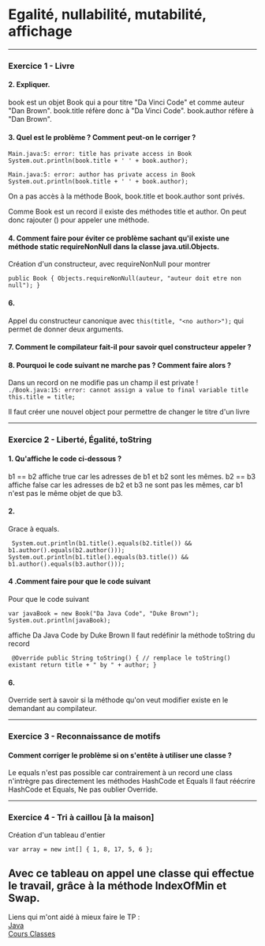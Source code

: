 # Egalité, nullabilité, mutabilité, affichage

 -------------------------------------------
 ### Exercice 1 - Livre
 
 #### 2. Expliquer.

book est un objet Book qui a pour titre "Da Vinci Code" et
comme auteur "Dan Brown".
book.title réfère donc à "Da Vinci Code". 
book.author réfère à "Dan Brown".

 ####  3. Quel est le problème ? Comment peut-on le corriger ?
 
``Main.java:5: error: title has private access in Book
    System.out.println(book.title + ' ' + book.author);``
                      
``Main.java:5: error: author has private access in Book
    System.out.println(book.title + ' ' + book.author);``

On a pas accès à la méthode Book, book.title et book.author sont privés.

Comme Book est un record il existe des méthodes title et author.
On peut donc rajouter () pour appeler une méthode.
 
 ####  4. Comment faire pour éviter ce problème sachant qu'il existe une méthode static requireNonNull dans la classe java.util.Objects.
 
Création d'un constructeur, avec requireNonNull
pour montrer   

``public Book {
  Objects.requireNonNull(auteur, "auteur doit etre non null");
}``
 
 #### 6.
 
 Appel du constructeur canonique avec ``this(title, "<no author>");``
qui permet de donner deux arguments.
 
  #### 7. Comment le compilateur fait-il pour savoir quel constructeur appeler ?

  #### 8. Pourquoi le code suivant ne marche pas ? Comment faire alors ?
  
  Dans un record on ne modifie pas un champ il est private !   
``./Book.java:15: error: cannot assign a value to final variable title
    this.title = title;``

Il faut créer une nouvel object pour permettre de changer le titre d'un livre
 
 -------------------------------------------
 ### Exercice 2 - Liberté, Égalité, toString
 
  #### 1. Qu'affiche le code ci-dessous ?
  
  b1 == b2 affiche true car les adresses de b1 et b2 sont les mêmes.
b2 == b3 affiche false car les adresses de b2 et b3 ne sont pas les mêmes,
car b1 n'est pas le même objet de que b3.
  
  #### 2. 
  
  Grace à equals.  
 
   `` System.out.println(b1.title().equals(b2.title()) && b1.author().equals(b2.author()));
    System.out.println(b1.title().equals(b3.title()) && b1.author().equals(b3.author()));``
  
  #### 4 .Comment faire pour que le code suivant
  
  Pour que le code suivant  
 
``var javaBook = new Book("Da Java Code", "Duke Brown");
System.out.println(javaBook);``  
 
affiche
Da Java Code by Duke Brown
Il faut redéfinir la méthode toString du record

 `` @Override
  public String toString() { // remplace le toString() existant
    return title + " by " + author;
  }``

#### 6.

Override sert à savoir si la méthode qu'on veut modifier existe en le demandant au
compilateur.

 -------------------------------------------
 ### Exercice 3 - Reconnaissance de motifs
 
 #### Comment corriger le problème si on s'entête à utiliser une classe ?
 
Le equals n'est pas possible car contrairement à un record
une class n'intrègre pas directement les méthodes HashCode et Equals
Il faut réécrire HashCode et Equals, Ne pas oublier Override.
 
 -------------------------------------------
 
 ### Exercice 4 - Tri à caillou [à la maison]
 
 Création d'un tableau d'entier 
 
 ``var array = new int[] { 1, 8, 17, 5, 6 };``
 
Avec ce tableau on appel une classe qui effectue le travail, grâce à la 
méthode IndexOfMin et Swap.
 -------------------------------------------
 
 Liens qui m'ont aidé à mieux faire le TP :    
 [Java](https://docs.oracle.com/en/java/javase/16/docs/api/)   
 [Cours Classes](https://igm.univ-mlv.fr/~beal/Teaching/poo3.pdf)
 

